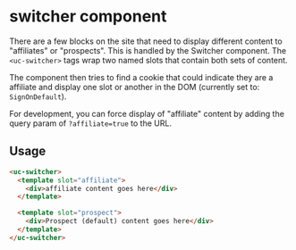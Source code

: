 # switcher component

There are a few blocks on the site that need to display different content to "affiliates" or "prospects". This is handled by the Switcher component. The `<uc-switcher>` tags wrap two named slots that contain both sets of content. 

The component then tries to find a cookie that could indicate they are a affiliate and display one slot or another in the DOM (currently set to: `SignOnDefault`).

For development, you can force display of "affiliate" content by adding the query param of `?affiliate=true` to the URL. 

## Usage

```html
<uc-switcher>
  <template slot="affiliate">
    <div>affiliate content goes here</div>
  </template>

  <template slot="prospect">
    <div>Prospect (default) content goes here</div>
  </template>
</uc-switcher>
```

